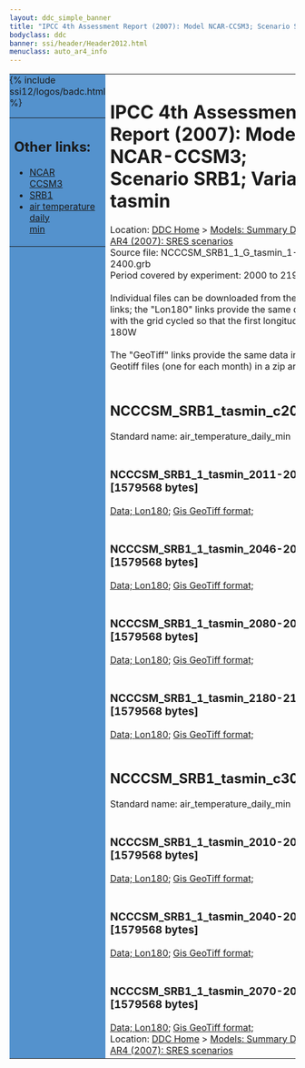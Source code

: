 ```yaml
---
layout: ddc_simple_banner
title: "IPCC 4th Assessment Report (2007): Model NCAR-CCSM3; Scenario SRB1; Variable tasmin"
bodyclass: ddc
banner: ssi/header/Header2012.html
menuclass: auto_ar4_info
---
```



<table width="100%" border="0" cellspacing="0" cellpadding="0" style="border-collapse: collapse;">
<tr style="margin:0;padding:0;border:0;">
<td style="margin:0;padding:0;border:0;height:1pt;width:150pt;background:#5492CD;" valign="top" >

<div id="lh-col2" class="auto_ar4_info">
<table class="menumain" bgcolor="#5492CD" cellspacing="0" width="100%" border="0">
<tr><td>
<h2> Other links:</h2>
<ul>
<li><a href="/auto/ar4/model-NCAR-CCSM3.html">NCAR<br/>CCSM3</a></li>
<li><a href="/auto/ar4/scenario-SRB1.html">SRB1</a></li>
<li><a href="/auto/ar4/var-air_temperature_daily_min.html">air temperature daily<br/> min</a></li>
</ul>
</td></tr>
{% include ssi12/logos/badc.html %}
</table>
</div>
</td>
<td><h1>IPCC 4th Assessment Report (2007): Model NCAR-CCSM3; Scenario SRB1; Variable tasmin</h1>

<!-- Breadcrumb1 -->
<div id="breadcrumb1" align="left">
Location: <a href="/index.html">DDC Home</a> > <a href="/sim/gcm_clim/">Models: Summary Data</a>
> <a href="/sim/gcm_clim/SRES_AR4/index.html">AR4 (2007): SRES scenarios</a>
</div>
<!-- End of Breadcrumb1 -->Source file: NCCCSM_SRB1_1_G_tasmin_1-2400.grb
<br/>
Period covered by experiment: 2000 to 2199<br/>
<br/>Individual files can be downloaded from the "data" links; the "Lon180" links provide the same data
         with the grid cycled so that the first longitude is 180W<br/>
<br/>The "GeoTiff" links provide the same data in 12 Geotiff files (one for each month)
          in a zip archive<br/>
<br/><h2>NCCCSM_SRB1_tasmin_c20x.tar</h2>
Standard name: air_temperature_daily_min<br>
<br/><h3>NCCCSM_SRB1_1_tasmin_2011-2030.nc [1579568 bytes]</h3>
<a href="http://apps.ipcc-data.org/cgi-bin/downl/ar4_nc/tasmin/NCCCSM_SRB1_1_tasmin_2011-2030.nc">Data; </a><a href="http://apps.ipcc-data.org/cgi-bin/downl/ar4_nc/tasmin/NCCCSM_SRB1_1_tasmin_2011-2030.cyto180.nc"> Lon180</a>; <a href="/cgi-bin/downl/ar4_tif/tasmin/NCCCSM_SRB1_1_tasmin_2011-2030.zip">Gis GeoTiff format; </a><br/>
<br/><h3>NCCCSM_SRB1_1_tasmin_2046-2065.nc [1579568 bytes]</h3>
<a href="http://apps.ipcc-data.org/cgi-bin/downl/ar4_nc/tasmin/NCCCSM_SRB1_1_tasmin_2046-2065.nc">Data; </a><a href="http://apps.ipcc-data.org/cgi-bin/downl/ar4_nc/tasmin/NCCCSM_SRB1_1_tasmin_2046-2065.cyto180.nc"> Lon180</a>; <a href="/cgi-bin/downl/ar4_tif/tasmin/NCCCSM_SRB1_1_tasmin_2046-2065.zip">Gis GeoTiff format; </a><br/>
<br/><h3>NCCCSM_SRB1_1_tasmin_2080-2099.nc [1579568 bytes]</h3>
<a href="http://apps.ipcc-data.org/cgi-bin/downl/ar4_nc/tasmin/NCCCSM_SRB1_1_tasmin_2080-2099.nc">Data; </a><a href="http://apps.ipcc-data.org/cgi-bin/downl/ar4_nc/tasmin/NCCCSM_SRB1_1_tasmin_2080-2099.cyto180.nc"> Lon180</a>; <a href="/cgi-bin/downl/ar4_tif/tasmin/NCCCSM_SRB1_1_tasmin_2080-2099.zip">Gis GeoTiff format; </a><br/>
<br/><h3>NCCCSM_SRB1_1_tasmin_2180-2199.nc [1579568 bytes]</h3>
<a href="http://apps.ipcc-data.org/cgi-bin/downl/ar4_nc/tasmin/NCCCSM_SRB1_1_tasmin_2180-2199.nc">Data; </a><a href="http://apps.ipcc-data.org/cgi-bin/downl/ar4_nc/tasmin/NCCCSM_SRB1_1_tasmin_2180-2199.cyto180.nc"> Lon180</a>; <a href="/cgi-bin/downl/ar4_tif/tasmin/NCCCSM_SRB1_1_tasmin_2180-2199.zip">Gis GeoTiff format; </a><br/>
<br/><h2>NCCCSM_SRB1_tasmin_c30b.tar</h2>
Standard name: air_temperature_daily_min<br>
<br/><h3>NCCCSM_SRB1_1_tasmin_2010-2039.nc [1579568 bytes]</h3>
<a href="http://apps.ipcc-data.org/cgi-bin/downl/ar4_nc/tasmin/NCCCSM_SRB1_1_tasmin_2010-2039.nc">Data; </a><a href="http://apps.ipcc-data.org/cgi-bin/downl/ar4_nc/tasmin/NCCCSM_SRB1_1_tasmin_2010-2039.cyto180.nc"> Lon180</a>; <a href="/cgi-bin/downl/ar4_tif/tasmin/NCCCSM_SRB1_1_tasmin_2010-2039.zip">Gis GeoTiff format; </a><br/>
<br/><h3>NCCCSM_SRB1_1_tasmin_2040-2069.nc [1579568 bytes]</h3>
<a href="http://apps.ipcc-data.org/cgi-bin/downl/ar4_nc/tasmin/NCCCSM_SRB1_1_tasmin_2040-2069.nc">Data; </a><a href="http://apps.ipcc-data.org/cgi-bin/downl/ar4_nc/tasmin/NCCCSM_SRB1_1_tasmin_2040-2069.cyto180.nc"> Lon180</a>; <a href="/cgi-bin/downl/ar4_tif/tasmin/NCCCSM_SRB1_1_tasmin_2040-2069.zip">Gis GeoTiff format; </a><br/>
<br/><h3>NCCCSM_SRB1_1_tasmin_2070-2099.nc [1579568 bytes]</h3>
<a href="http://apps.ipcc-data.org/cgi-bin/downl/ar4_nc/tasmin/NCCCSM_SRB1_1_tasmin_2070-2099.nc">Data; </a><a href="http://apps.ipcc-data.org/cgi-bin/downl/ar4_nc/tasmin/NCCCSM_SRB1_1_tasmin_2070-2099.cyto180.nc"> Lon180</a>; <a href="/cgi-bin/downl/ar4_tif/tasmin/NCCCSM_SRB1_1_tasmin_2070-2099.zip">Gis GeoTiff format; </a><br/>
<!-- Breadcrumb2 -->
<div id="breadcrumb2" align="left">
Location: <a href="/index.html">DDC Home</a> > <a href="/sim/gcm_clim/">Models: Summary Data</a>
> <a href="/sim/gcm_clim/SRES_AR4/index.html">AR4 (2007): SRES scenarios</a>
</div>
<!-- End of Breadcrumb2 --></td></tr></table>
